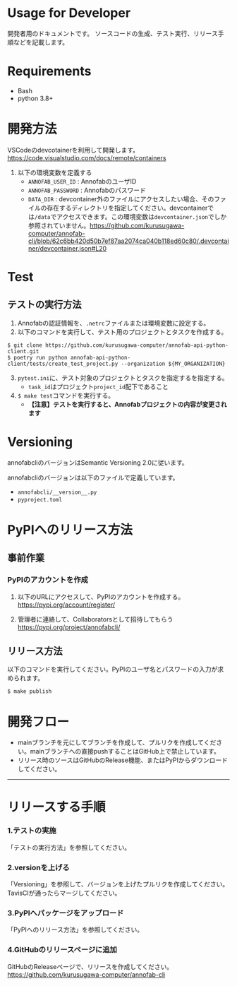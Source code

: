 # Usage for Developer
開発者用のドキュメントです。
ソースコードの生成、テスト実行、リリース手順などを記載します。

# Requirements
* Bash
* python 3.8+



# 開発方法
VSCodeのdevcotainerを利用して開発します。
https://code.visualstudio.com/docs/remote/containers

1. 以下の環境変数を定義する
    * `ANNOFAB_USER_ID` : AnnofabのユーザID
    * `ANNOFAB_PASSWORD` : Annofabのパスワード
    * `DATA_DIR` : devcontainer外のファイルにアクセスしたい場合、そのファイルの存在するディレクトリを指定してください。devcontainerでは`/data`でアクセスできます。この環境変数は`devcontainer.json`でしか参照されていません。https://github.com/kurusugawa-computer/annofab-cli/blob/62c6bb420d50b7ef87aa2074ca040b118ed60c80/.devcontainer/devcontainer.json#L20


# Test

## テストの実行方法
1. Annofabの認証情報を、`.netrc`ファイルまたは環境変数に設定する。
2. 以下のコマンドを実行して、テスト用のプロジェクトとタスクを作成する。

```
$ git clone https://github.com/kurusugawa-computer/annofab-api-python-client.git
$ poetry run python annofab-api-python-client/tests/create_test_project.py --organization ${MY_ORGANIZATION}
```

3. `pytest.ini`に、テスト対象のプロジェクトとタスクを指定するを指定する。
    * `task_id`はプロジェクト`project_id`配下であること
4. `$ make test`コマンドを実行する。
    * **【注意】テストを実行すると、Annofabプロジェクトの内容が変更されます**

# Versioning
annofabcliのバージョンはSemantic Versioning 2.0に従います。

annofabcliのバージョンは以下のファイルで定義しています。
* `annofabcli/__version__.py`
* `pyproject.toml`


# PyPIへのリリース方法

## 事前作業

### PyPIのアカウントを作成
1. 以下のURLにアクセスして、PyPIのアカウントを作成する。
https://pypi.org/account/register/

2. 管理者に連絡して、Collaboratorsとして招待してもらう
https://pypi.org/project/annofabcli/

## リリース方法
以下のコマンドを実行してください。PyPIのユーザ名とパスワードの入力が求められます。

```
$ make publish
```


# 開発フロー
* mainブランチを元にしてブランチを作成して、プルリクを作成してください。mainブランチへの直接pushすることはGitHub上で禁止しています。
* リリース時のソースはGitHubのRelease機能、またはPyPIからダウンロードしてください。




-----------------
# リリースする手順

### 1.テストの実施
「テストの実行方法」を参照してください。

### 2.versionを上げる
「Versioning」を参照して、バージョンを上げたプルリクを作成してください。TavisCIが通ったらマージしてください。

### 3.PyPIへパッケージをアップロード
「PyPIへのリリース方法」を参照してください。

### 4.GitHubのリリースページに追加
GitHubのReleaseページで、リリースを作成してください。
https://github.com/kurusugawa-computer/annofab-cli






